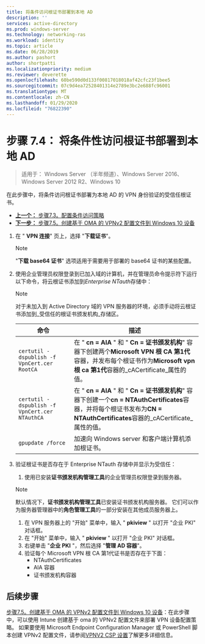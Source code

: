 ```yaml
---
title: 将条件访问根证书部署到本地 AD
description: ''
services: active-directory
ms.prod: windows-server
ms.technology: networking-ras
ms.workload: identity
ms.topic: article
ms.date: 06/28/2019
ms.author: pashort
author: shortpatti
ms.localizationpriority: medium
ms.reviewer: deverette
ms.openlocfilehash: 60be590d0d133f00817018018af42cfc23f1bee5
ms.sourcegitcommit: 07c9d4ea72528401314e2789e3bc2e688fc96001
ms.translationtype: MT
ms.contentlocale: zh-CN
ms.lasthandoff: 01/29/2020
ms.locfileid: "76822390"
---
```

# <a name="step-74-deploy-conditional-access-root-certificates-to-on-premises-ad"></a>步骤 7.4： 将条件性访问根证书部署到本地 AD

>适用于： Windows Server （半年频道）、Windows Server 2016、Windows Server 2012 R2、Windows 10

在此步骤中，将条件访问根证书部署为本地 AD 的 VPN 身份验证的受信任根证书。

- [**上一个：** 步骤7.3。配置条件访问策略](vpn-config-conditional-access-policy.md)
- [**下一步：** 步骤7.5。创建基于 OMA 的 VPNv2 配置文件到 Windows 10 设备](vpn-create-oma-dm-based-vpnv2-profiles.md)

1. 在 " **VPN 连接**" 页上，选择 "**下载证书**"。

   >[!NOTE]
   >"**下载 base64 证书**" 选项适用于需要用于部署的 base64 证书的某些配置。

2. 使用企业管理员权限登录到已加入域的计算机，并在管理员命令提示符下运行以下命令，将云根证书添加到*Enterprise NTauth*存储中：

   >[!NOTE]
   >对于未加入到 Active Directory 域的 VPN 服务器的环境，必须手动将云根证书添加到_受信任的根证书颁发机构_存储区。

   | 命令 | 描述 |
   | --- | --- |
   | `certutil -dspublish -f VpnCert.cer RootCA` | 在 " **cn = AIA** " 和 " **Cn = 证书颁发机构**" 容器下创建两个**Microsoft VPN 根 CA 第1代**容器，并发布每个根证书作为**Microsoft vpn 根 ca 第1代**容器的_cACertificate_属性的值。 |
   | `certutil -dspublish -f VpnCert.cer NTAuthCA` | 在 " **cn = AIA** " 和 " **Cn = 证书颁发机构**" 容器下创建一个**cn = NTAuthCertificates**容器，并将每个根证书发布为**CN = NTAuthCertificates**容器的_cACertificate_属性的值。 |
   | `gpupdate /force` | 加速向 Windows server 和客户端计算机添加根证书。 |

3. 验证根证书是否存在于 Enterprise NTauth 存储中并显示为受信任：
   1. 使用已安装**证书颁发机构管理工具**的企业管理员权限登录到服务器。

   >[!NOTE]
   >默认情况下，**证书颁发机构管理工具**已安装证书颁发机构服务器。 它们可以作为服务器管理器中的**角色管理工具**的一部分安装在其他成员服务器上。

   1. 在 VPN 服务器上的 "开始" 菜单中，输入 " **pkiview** " 以打开 "企业 PKI" 对话框。
   1. 在 "开始" 菜单中，输入 " **pkiview** " 以打开 "企业 PKI" 对话框。
   1. 右键单击 "**企业 PKI** "，然后选择 "**管理 AD 容器**"。
   1. 验证每个 Microsoft VPN 根 CA 第1代证书是否存在于下面：
      - NTAuthCertificates
      - AIA 容器
      - 证书颁发机构容器

## <a name="next-steps"></a>后续步骤

[步骤7.5。创建基于 OMA 的 VPNv2 配置文件到 Windows 10 设备](vpn-create-oma-dm-based-vpnv2-profiles.md)：在此步骤中，可以使用 Intune 创建基于 oma 的 VPNv2 配置文件来部署 VPN 设备配置策略。 如果要使用 Microsoft Endpoint Configuration Manager 或 PowerShell 脚本创建 VPNv2 配置文件，请参阅[VPNV2 CSP 设置](https://docs.microsoft.com/windows/client-management/mdm/vpnv2-csp)了解更多详细信息。
